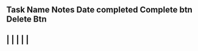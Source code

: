 

Task Name     Notes    Date completed    Complete btn     Delete Btn
--------------------------------------------------------------------
|
|
|
|
|
--------------------------------